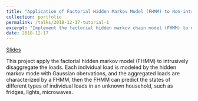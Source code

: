 ```yaml
---
title: "Application of Factorial Hidden Markov Model (FHMM) to Non-intrusive Load Monitoring"
collection: portfolio 
permalink: /talks/2018-12-17-tutorial-1
excerpt: "Implement the factorial hidden markov chain model (FHMM) to disaggregate loads <br/><img src='/images/FHMM.png' width = "100">"
date: 2018-12-17 
---
```


[Slides](http://Wendy0601.github.io/files/FHMM.pdf)

This project apply the factorial hidden markov model (FHMM) to intrusively disaggregate the loads. Each individual load is modeled by the hidden markov mode with Gaussian obervations, and the aggregated loads are characterized by a FHMM, then the FHMM can predict the states of different types of individual loads in an unknown household, such as fridges, lights, microwaves.
